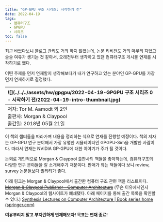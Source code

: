 ```yaml
---
title: "GP-GPU 구조 시리즈: 시작하기 전"
date: 2022-04-19
tags: 
  - 컴퓨터구조
  - GPGPU
  - 시리즈
toc: false
---
```

최근 바쁘다보니 블로그 관리도 거의 하지 않았는데, 논문 리비전도 거의 마무리 지었고 슬슬 여유가 생기는 것 같아서, 오래전부터 생각하고 있던 컴퓨터구조 게시물 연재를 시작하기로 했다.

어떤 주제를 먼저 연재할지 생각해보다가 내가 연구하고 있는 분야인 GP-GPU를 가장 먼저 연재하기로 결정했다.

| ![](../../../assets/hw/gpgpu/2022-04-19-GPGPU 구조 시리즈 0 - 시작하기 전/2022-04-19-intro-thumbnail.jpg)  |
| :--------------------------------------------------------------------- |
| 저자: Tor M. Aamodt 외 2인<br>출판사: Morgan & Claypool<br>출간일: 2018년 05월 21일 |

이 책의 챕터들을 따라가며 내용을 정리하는 식으로 연재를 진행할 예정이다.
책의 저자는 GP-GPU 연구 분야에서 가장 유명한 시뮬레이터인 GPGPU-Sim을 개발한 사람이다.
따라서 연재는 NVIDIA GP-GPU에 대한 이야기가 주가 될 것이다.

논외로 개인적으로 Morgan & Claypool 출판사의 책들을 좋아하는데, 컴퓨터구조의 다양한 연구 분야들을 잘 소개해주기 때문이다.
판매가 되는 책들이다 보니 review, survey 논문들보다 퀄리티가 좋다.

아래 링크는 Morgan & Claypool에서 출간한 컴퓨터 구조 관련 책들 리스트이다.
~~[Morgan & Claypool Publisher - Computer Architecture](https://www.morganclaypoolpublishers.com/catalog_Orig/index.php?cPath=22&sort=2d&series=12&page=1)~~ (무슨 이유에서인지 Morgan & Claypool의 웹사이트가 폐쇄됐다. 아래 페이지를 통해 출간 목록을 확인할 수 있다.)
[Synthesis Lectures on Computer Architecture | Book series home (springer.com)](https://www.springer.com/series/16916)

**여유부리지 말고 부지런하게 연재해보자! 목표는 연재 종료!**

